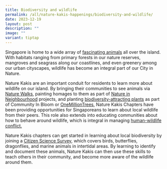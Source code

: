 ```yaml
---
title: Biodiversity and wildlife
permalink: /all/nature-kakis-happenings/biodiversity-and-wildlife/
date: 2023-12-19
layout: post
description: ""
image: ""
variant: tiptap
---
```

<p>Singapore is home to a wide array of <a href="https://www.nparks.gov.sg/biodiversity/wildlife-in-singapore/species-list" rel="noopener noreferrer nofollow" target="_blank">fascinating animals</a> all over the island. With habitats ranging from primary forests in our nature reserves, mangroves and seagrass along our coastlines, and even greenery among our urban cityscapes, wildlife has become an integral part of our City in Nature.</p><p>Nature Kakis are an important conduit for residents to learn more about wildlife on our island. By bringing their communities to see animals via <a href="/all/nature-kakis-happenings/nature-walks/" rel="noopener noreferrer nofollow" target="_blank">Nature Walks</a>, painting homages to them as part of <a href="/all/nature-kakis-happenings/nature-in-neighbourhood/" rel="noopener noreferrer nofollow" target="_blank">Nature in Neighbourhood</a> projects, and planting <a href="https://gardeningsg.nparks.gov.sg/page-index/glossary/biodiversity-attracting-plants/" rel="noopener noreferrer nofollow" target="_blank">biodiversity-attracting plants</a> as part of Community In Bloom or <a href="/all/nature-kakis-happenings/tree-planting/" rel="noopener noreferrer nofollow" target="_blank">OneMillionTrees</a>, Nature Kakis Chapters have been providing opportunities for Singaporeans to learn about local wildlife from their peers. This role also extends into educating communities about how to behave around wildlife, which is integral in managing <a href="https://www.nparks.gov.sg/gardens-parks-and-nature/dos-and-donts/animal-advisories" rel="noopener noreferrer nofollow" target="_blank">human-wildlife conflict.</a></p><p>Nature Kakis chapters can get started in learning about local biodiversity by joining a <a href="https://www.nparks.gov.sg/biodiversity/community-in-nature-initiative/citizen-science-programmes" rel="noopener noreferrer nofollow" target="_blank">Citizen Science Survey</a>, which covers birds, butterflies, dragonflies, and marine animals in intertidal areas. By learning to identify and document these animals, Nature Kakis can then use these skills to teach others in their community, and become more aware of the wildlife around them.</p>